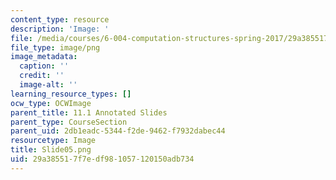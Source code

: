 ```yaml
---
content_type: resource
description: 'Image: '
file: /media/courses/6-004-computation-structures-spring-2017/29a385517f7edf981057120150adb734_Slide05.png
file_type: image/png
image_metadata:
  caption: ''
  credit: ''
  image-alt: ''
learning_resource_types: []
ocw_type: OCWImage
parent_title: 11.1 Annotated Slides
parent_type: CourseSection
parent_uid: 2db1eadc-5344-f2de-9462-f7932dabec44
resourcetype: Image
title: Slide05.png
uid: 29a38551-7f7e-df98-1057-120150adb734
---
```

